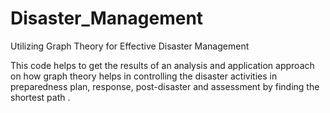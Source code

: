 # Disaster_Management
Utilizing Graph Theory for Effective Disaster Management

This code helps to get the results of an analysis and application approach on how graph theory helps in controlling the disaster activities in preparedness plan, response, post-disaster and assessment by finding the shortest path .
